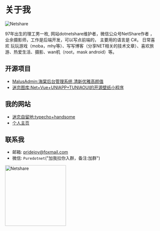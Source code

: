 # 关于我

<img src="/images/20210430134609740.png"  alt="Netshare">

97年出生的理工男一枚, 网站dotnetshare维护者，微信公众号NetShare作者 ，业余摄影师，工作是后端开发，可以写点前端的， 主要用的语言是 C#。
日常喜欢  玩玩游戏（moba，mhy等）、写写博客（分享NET相关的技术文章）、喜欢旅游、热爱生活、摄影、wan机（root，mask android）等。

## 开源项目

- [MalusAdmin:海棠后台管理系统,清新优雅高颜值](https://gitee.com/Pridejoy/MalusAdmin)
- [迷恋图库:Net+Vue+UNIAPP+TUNIAOUI的开源壁纸小程序](https://gitee.com/Pridejoy/wallpaper.net)

## 我的网站

- [迷恋自留地:typecho+handsome](https://hunji.xyz/)
- [个人主页](https://www.hunji.xyz/)

## 联系我

- 邮箱: [pridejoy@foxmail.com](mailto:pridejoy@foxmail.com)
- 微信: `Puredotnet`("加我拉你入群，备注:加群")

<img src="/images/wechatqrcode.jpg" width="200" height="200" alt="Netshare">
